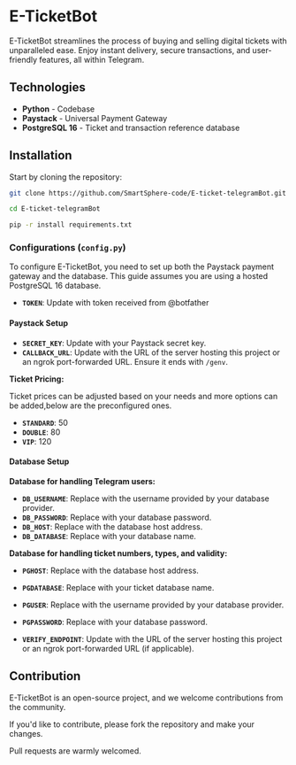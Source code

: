 # E-TicketBot

E-TicketBot streamlines the process of buying and selling digital tickets with unparalleled ease. Enjoy instant delivery, secure transactions, and user-friendly features, all within Telegram.

## Technologies

- **Python** - Codebase
- **Paystack** - Universal Payment Gateway
- **PostgreSQL 16** - Ticket and transaction reference database

## Installation

Start by cloning the repository:

```bash
git clone https://github.com/SmartSphere-code/E-ticket-telegramBot.git

cd E-ticket-telegramBot

pip -r install requirements.txt
```
### Configurations (`config.py`)

To configure E-TicketBot, you need to set up both the Paystack payment gateway and the database. This guide assumes you are using a hosted PostgreSQL 16 database.

- **`TOKEN`**: Update with token received from @botfather
#### Paystack Setup

- **`SECRET_KEY`**: Update with your Paystack secret key.
- **`CALLBACK_URL`**: Update with the URL of the server hosting this project or an ngrok port-forwarded URL. Ensure it ends with `/genv`.

**Ticket Pricing:**

Ticket prices can be adjusted based on your needs and more options can be added,below are the preconfigured ones.
- **`STANDARD`**: 50
- **`DOUBLE`**: 80
- **`VIP`**: 120

#### Database Setup

**Database for handling Telegram users:**
- **`DB_USERNAME`**: Replace with the username provided by your database provider.
- **`DB_PASSWORD`**: Replace with your database password.
- **`DB_HOST`**: Replace with the database host address.
- **`DB_DATABASE`**: Replace with your database name.

**Database for handling ticket numbers, types, and validity:**
- **`PGHOST`**: Replace with the database host address.
- **`PGDATABASE`**: Replace with your ticket database name.
- **`PGUSER`**: Replace with the username provided by your database provider.
- **`PGPASSWORD`**: Replace with your database password.

- **`VERIFY_ENDPOINT`**: Update with the URL of the server hosting this project or an ngrok port-forwarded URL (if applicable).

## Contribution

E-TicketBot is an open-source project, and we welcome contributions from the community.

If you'd like to contribute, please fork the repository and make your changes. 

Pull requests are warmly welcomed.
